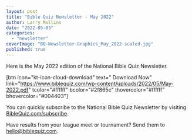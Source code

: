 ```yaml
---
layout: post
title: "Bible Quiz Newsletter - May 2022"
author: Larry Mullins
date: "2022-05-03"
categories: 
  - "newsletter"
coverImage: "BQ-Newsletter-Graphics_May_2022-scaled.jpg"
published: true
---
```


Here is the May 2022 edition of the National Bible Quiz Newsletter.

\[btn icon="kt-icon-cloud-download" text=" Download Now" link="https://www.biblequiz.com/wp-content/uploads/2022/05/May-2022.pdf" tcolor="#ffffff" bcolor="#2f865c" thovercolor="#ffffff" bhovercolor="#004403"\]

You can quickly subscribe to the National Bible Quiz Newsletter by visiting [BibleQuiz.com/subscribe](https://www.biblequiz.com/subscribe).

Have results from your league meet or tournament? Send them to [hello@biblequiz.com](mailto:hello@biblequiz.com).
